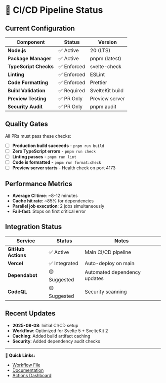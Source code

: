 # 🚀 CI/CD Pipeline Status

## Current Configuration

| Component | Status | Version |
|-----------|--------|---------|
| **Node.js** | ✅ Active | 20 (LTS) |
| **Package Manager** | ✅ Active | pnpm (latest) |
| **TypeScript Checks** | ✅ Enforced | svelte-check |
| **Linting** | ✅ Enforced | ESLint |
| **Code Formatting** | ✅ Enforced | Prettier |
| **Build Validation** | ✅ Required | SvelteKit build |
| **Preview Testing** | ✅ PR Only | Preview server |
| **Security Audit** | ✅ PR Only | pnpm audit |

## Quality Gates

All PRs must pass these checks:

- [ ] **Production build succeeds** - `pnpm run build`
- [ ] **Zero TypeScript errors** - `pnpm run check`  
- [ ] **Linting passes** - `pnpm run lint`
- [ ] **Code is formatted** - `pnpm run format:check`
- [ ] **Preview server starts** - Health check on port 4173

## Performance Metrics

- **Average CI time**: ~8-12 minutes
- **Cache hit rate**: ~85% for dependencies
- **Parallel job execution**: 2 jobs simultaneously
- **Fail-fast**: Stops on first critical error

## Integration Status

| Service | Status | Notes |
|---------|--------|--------|
| **GitHub Actions** | ✅ Active | Main CI/CD pipeline |
| **Vercel** | ✅ Integrated | Auto-deploy on main |
| **Dependabot** | 🟡 Suggested | Automated dependency updates |
| **CodeQL** | 🟡 Suggested | Security scanning |

## Recent Updates

- **2025-08-08**: Initial CI/CD setup
- **Workflow**: Optimized for Svelte 5 + SvelteKit 2
- **Caching**: Added build artifact caching
- **Security**: Added dependency audit checks

---

**🔗 Quick Links:**
- [Workflow File](./ci.yml)
- [Documentation](./README.md)  
- [Actions Dashboard](https://github.com/YOUR_USERNAME/driplo-fresh/actions)